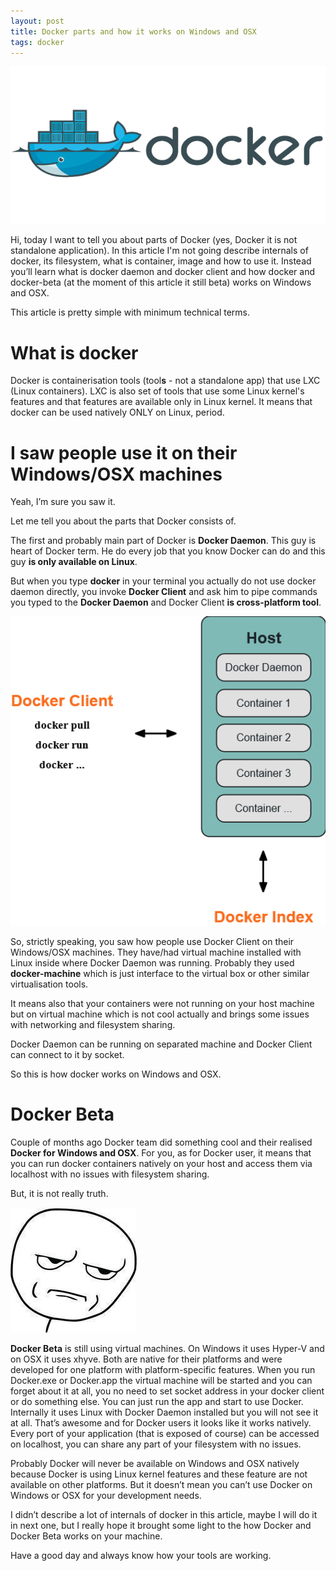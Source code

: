```yaml
---
layout: post
title: Docker parts and how it works on Windows and OSX
tags: docker
---
```

<a target="_blank" href="/assets/img/dockerlogo.png"><img alt="fun first" src="/assets/img/dockerlogo.png" width="550px"/></a>

Hi, today I want to tell you about parts of Docker (yes, Docker it is not standalone application). In this article I'm not going describe internals of docker, its filesystem, what is container, image and how to use it. Instead you’ll learn what is docker daemon and docker client and how docker and docker-beta (at the moment of this article it still beta) works on Windows and OSX.

This article is pretty simple with minimum technical terms.

What is docker
===============

Docker is containerisation tools (tool**s** - not a standalone app) that use LXC (Linux containers). LXC is also set of tools that use some Linux kernel's features and that features are available only in Linux kernel.
It means that docker can be used natively ONLY on Linux, period.

I saw people use it on their Windows/OSX machines
================================================

Yeah, I’m sure you saw it.

Let me tell you about the parts that Docker consists of.

The first and probably main part of Docker is **Docker Daemon**.
This guy is heart of Docker term. He do every job that you know Docker can do
and this guy **is only available on Linux**.

But when you type **docker** in your terminal you actually do not use docker daemon directly,
you invoke **Docker Client** and ask him to pipe commands you typed to the
**Docker Daemon** and Docker Client **is cross-platform tool**.

<a target="_blank" href="/assets/img/docker-client-and-daemin.png"><img alt="fun first" src="/assets/img/docker-client-and-daemon.png" width="550px"/></a>

So, strictly speaking, you saw how people use Docker Client on their Windows/OSX machines.
They have/had virtual machine installed with Linux inside
where Docker Daemon was running.
Probably they used **docker-machine** which is just interface to the virtual box
or other similar virtualisation tools.

It means also that your containers were not running on your host machine
but on virtual machine which is not cool actually and brings some
issues with networking and filesystem sharing.

Docker Daemon can be running on separated machine and Docker Client
can connect to it by socket.

So this is how docker works on Windows and OSX.

Docker Beta
==========

Couple of months ago Docker team did something cool and their realised
**Docker for Windows and OSX**.
For you, as for Docker user, it means that you can run docker containers
natively on your host and access them via localhost with no issues with filesystem sharing.

But, it is not really truth.

<a target="_blank" href="/assets/img/you-lied.jpg"><img alt="fun first" src="/assets/img/you-lied.jpg"/></a>

**Docker Beta** is still using virtual machines.
On Windows it uses Hyper-V and on OSX it uses xhyve.
Both are native for their platforms and were developed for one platform with platform-specific features.
When you run Docker.exe or Docker.app the virtual machine will be started and you can forget about it at all,
you no need to set socket address in your docker client or do something else.
You can just run the app and start to use Docker.
Internally it uses Linux with Docker Daemon installed but you will not see it at all.
That’s awesome and for Docker users it looks like it works natively.
Every port of your application (that is exposed of course)
can be accessed on localhost, you can share any part of your filesystem
with no issues.

Probably Docker will never be available on Windows and OSX natively because Docker is using Linux kernel features and these feature are not available on other platforms. But it doesn’t mean you can’t use Docker on Windows or OSX for your development needs.

I didn’t describe a lot of internals of docker in this article, maybe I will do it in next one, but I really hope it brought some light to the how Docker and Docker Beta works on your machine.

Have a good day and always know how your tools are working.
